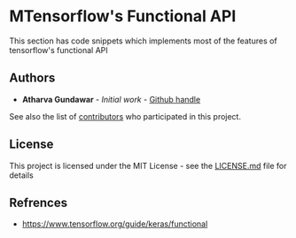 # MTensorflow's Functional API

This section has code snippets which implements most of the features of tensorflow's functional API

## Authors

* **Atharva Gundawar** - *Initial work* - [Github handle](https://github.com/Atharva-Gundawar)

See also the list of [contributors](https://github.com/your/project/contributors) who participated in this project.

## License

This project is licensed under the MIT License - see the [LICENSE.md](LICENSE.md) file for details


## Refrences 

* https://www.tensorflow.org/guide/keras/functional
